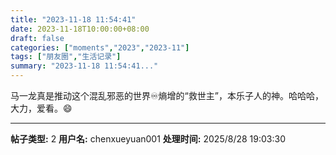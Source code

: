 ```yaml
---
title: "2023-11-18 11:54:41"
date: 2023-11-18T10:00:00+08:00
draft: false
categories: ["moments","2023","2023-11"]
tags: ["朋友圈","生活记录"]
summary: "2023-11-18 11:54:41..."
---
```


马一龙真是推动这个混乱邪恶的世界♾️熵增的“救世主”，本乐子人的神。哈哈哈，大力，爱看。😄

---

**帖子类型:** 2
**用户名:** chenxueyuan001
**处理时间:** 2025/8/28 19:03:30